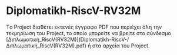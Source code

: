 # Diplomatikh-RiscV-RV32M
Tο Project διαθέτει εκτενές έγγραφο PDF που περιέχει όλη την τεκμηρίωση του Project, το οποίο μπορείτε να βρείτε στο σύνδεσμο [Διπλωματική_RiscV(RV32M)](Diplomatikh-RiscV-/ Διπλωματική_RiscV(RV32M).pdf) ή στα αρχεία του Project.